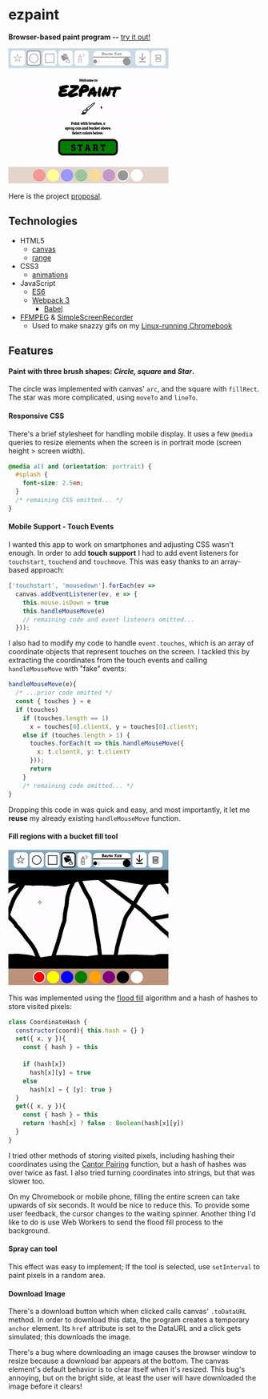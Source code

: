 # ezpaint

**Browser-based paint program --** [try it out!](https://candyapplecorn.github.io/ezpaint/)

![demo](assets/demo.gif)

Here is the project [proposal](PROPOSAL.md).

## Technologies

* HTML5
  * [canvas](https://developer.mozilla.org/en-US/docs/Web/API/Canvas_API)
  * [range](https://developer.mozilla.org/en-US/docs/Web/HTML/Element/input/range)
* CSS3
  * [animations](https://developer.mozilla.org/en-US/docs/Web/API/Canvas_API)
* JavaScript
  * [ES6](http://es6-features.org/)
  * [Webpack 3](https://webpack.github.io/)
    * [Babel](https://github.com/babel/babel-loader)
* [FFMPEG](https://www.ffmpeg.org/) & [SimpleScreenRecorder](http://www.maartenbaert.be/simplescreenrecorder/)
  * Used to make snazzy gifs on my [Linux-running Chromebook](https://galliumos.org/)

## Features

#### Paint with three brush shapes: _Circle, square_ and _Star_.

The circle was implemented with canvas' ```arc```, and the square with ```fillRect```. The star was more complicated, using ```moveTo``` and ```lineTo```.

#### Responsive CSS

There's a brief stylesheet for handling mobile display. It uses a few ```@media``` queries to resize elements when the screen is in portrait mode (screen height > screen width).

```css
@media all and (orientation: portrait) {
  #splash {
    font-size: 2.5em;
  }
  /* remaining CSS omitted... */
}
```

#### Mobile Support - Touch Events

I wanted this app to work on smartphones and adjusting CSS wasn't enough. In order to add **touch support** I had to add event listeners for ```touchstart```, ```touchend``` and ```touchmove```. This was easy thanks to an array-based approach:

```js
['touchstart', 'mousedown'].forEach(ev =>
  canvas.addEventListener(ev, e => {
    this.mouse.isDown = true
    this.handleMouseMove(e)
    // remaining code and event listeners omitted...
  }));
```

I also had to modify my code to handle ```event.touches```, which is an array of coordinate objects that represent touches on the screen. I tackled this by extracting the coordinates from the touch events and calling ```handleMouseMove``` with "fake" events:

```js
handleMouseMove(e){
  /* ...prior code omitted */
  const { touches } = e
  if (touches)
    if (touches.length == 1)
      x = touches[0].clientX, y = touches[0].clientY;
    else if (touches.length > 1) {
      touches.forEach(t => this.handleMouseMove({
        x: t.clientX, y: t.clientY
      }));
      return
    }
    /* remaining code omitted... */
}
```

Dropping this code in was quick and easy, and most importantly, it let me **reuse** my already existing ```handleMouseMove``` function.


#### Fill regions with a bucket fill tool

![fill](assets/fill.gif)

This was implemented using the [flood fill](https://en.wikipedia.org/wiki/Flood_fill) algorithm and a hash of hashes to store visited pixels:

```js
class CoordinateHash {
  constructor(coord){ this.hash = {} }
  set({ x, y }){
    const { hash } = this

    if (hash[x])
      hash[x][y] = true
    else
      hash[x] = { [y]: true }
  }
  get({ x, y }){
    const { hash } = this
    return !hash[x] ? false : Boolean(hash[x][y])
  }
}
```
I tried other methods of storing visited pixels, including hashing their coordinates using the [Cantor Pairing](https://en.wikipedia.org/wiki/Pairing_function#Cantor_pairing_function) function, but a hash of hashes was over twice as fast. I also tried turning coordinates into strings, but that was slower too.

On my Chromebook or mobile phone, filling the entire screen can take upwards of six seconds. It would be nice to reduce this. To provide some user feedback, the cursor changes to the waiting spinner. Another thing I'd like to do is use Web Workers to send the flood fill process to the background.

#### Spray can tool

This effect was easy to implement; If the tool is selected, use ```setInterval``` to paint pixels in a random area.

#### Download Image

There's a download button which when clicked calls canvas' ```.toDataURL``` method. In order to download this data, the program creates a temporary ```anchor``` element. Its ```href``` attribute is set to the DataURL and a click gets simulated; this downloads the image.

There's a bug where downloading an image causes the browser window to resize because a download bar appears at the bottom. The canvas element's default behavior is to clear itself when it's resized. This bug's annoying, but on the bright side, at least the user will have downloaded the image before it clears!
